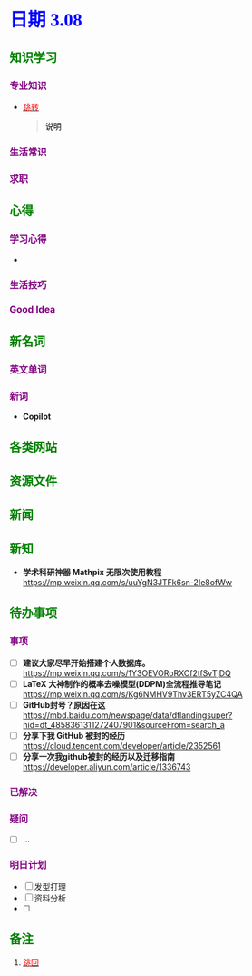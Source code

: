 ## <font color = blue face=楷体 size=6>日期 3.08</font>

## <font color = green>知识学习 </font>
### <font color = purple>专业知识 </font>
+ <a id = "01-1">  [<font color = red>跳转</font>](#01-2)
   > <font color = o> 说明 </font>
### <font color = purple>生活常识 </font>

### <font color = purple>求职 </font>



## <font color = green>心得 </font>
### <font color = purple>学习心得 </font>
+ 
### <font color = purple>生活技巧 </font>

### <font color = purple>Good Idea </font>



## <font color = green>新名词 </font>
### <font color = purple>英文单词 </font>
### <font color = purple>新词 </font>
+ **Copilot**


## <font color = green>各类网站 </font>


## <font color = green>资源文件 </font>


## <font color = green>新闻 </font>


## <font color = green>新知 </font>
+ **学术科研神器 Mathpix 无限次使用教程** 
	https://mp.weixin.qq.com/s/uuYgN3JTFk6sn-2Ie8ofWw  

## <font color = green>待办事项 </font>
### <font color = purple>事项 </font>
- [ ] **建议大家尽早开始搭建个人数据库。**
	https://mp.weixin.qq.com/s/1Y3OEVORoRXCf2tfSvTjDQ
- [ ] **LaTeX 大神制作的概率去噪模型(DDPM)全流程推导笔记**  
	https://mp.weixin.qq.com/s/Kg6NMHV9Thv3ERT5yZC4QA  
- [ ] **GitHub封号？原因在这**
	https://mbd.baidu.com/newspage/data/dtlandingsuper?nid=dt_4858361311272407901&sourceFrom=search_a
- [ ] **分享下我 GitHub 被封的经历**	  
	https://cloud.tencent.com/developer/article/2352561
- [ ] **分享一次我github被封的经历以及迁移指南**  
	https://developer.aliyun.com/article/1336743 
### <font color = purple>已解决 </font>
### <font color = purple>疑问 </font>
- [ ] ...
### <font color = purple>明日计划 </font>
- [ ] 发型打理
- [ ] 资料分析
- [ ] 


## <font color = green>备注 </font>
  1. <a id ="01-2">[<font color = red>跳回</font>](#01-1)

<!--stackedit_data:
eyJoaXN0b3J5IjpbMTc3NjU3NzA4LDc2NzExNTI0MywtNjU1ND
M5NTMwLC0xMzc2Nzk3NDI4LDUyMjE1NjYyNSwyMDI2OTc2NjY1
LC0xNzk2NDQ4MTAyLDUwNjM1NDA2OSwxMjI4MTM5ODk1LC0xMT
M5ODA1MDQ5LDEwNDQ1Nzg5NTcsLTE5NjU0MjcwNTMsOTEyMzE2
OTUxLC0xMDEzODYxMjE3XX0=
-->